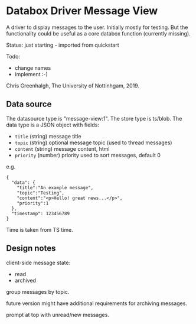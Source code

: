 # Databox Driver Message View

A driver to display messages to the user. Initially mostly
for testing. But the functionality could be useful as a core
databox function (currently missing).

Status: just starting - imported from quickstart

Todo: 
- change names
- implement :-)

Chris Greenhalgh, The University of Nottinhgam, 2019.

## Data source

The datasource type is "message-view:1".
The store type is ts/blob.
The data type is a JSON object with fields:
- `title` (string) message title
- `topic` (string) optional message topic (used to thread messages)
- `content` (string) message content, html
- `priority` (number) priority used to sort messages, default 0

e.g.
```
{
  "data": {
    "title":"An example message",
    "topic":"Testing",
    "content":"<p>Hello! great news...</p>",
    "priority":1
  },
  "timestamp": 123456789
}
```

Time is taken from TS time.

## Design notes

client-side message state:
- read
- archived

group messages by topic.

future version might have additional requirements for archiving messages.

prompt at top with unread/new messages.

